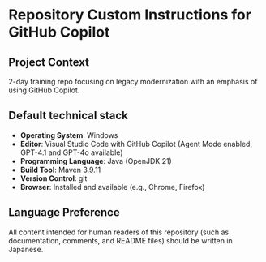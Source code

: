 # Repository Custom Instructions for GitHub Copilot

## Project Context

2-day training repo focusing on legacy modernization with an emphasis of using GitHub Copilot.

## Default technical stack

- **Operating System**: Windows  
- **Editor**: Visual Studio Code with GitHub Copilot (Agent Mode enabled, GPT-4.1 and GPT-4o available)  
- **Programming Language**: Java (OpenJDK 21)  
- **Build Tool**: Maven 3.9.11  
- **Version Control**: git  
- **Browser**: Installed and available (e.g., Chrome, Firefox)  

## Language Preference

All content intended for human readers of this repository (such as documentation, comments, and README files) should be written in Japanese.